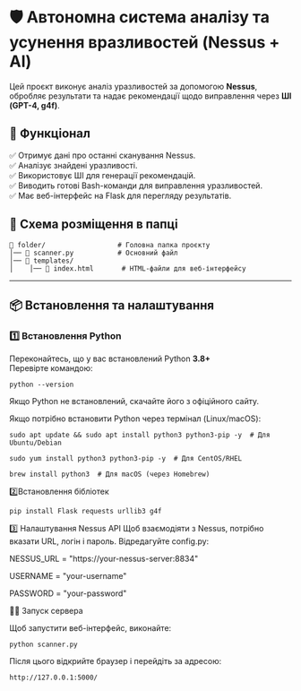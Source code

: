 # 🛡️ Автономна система аналізу та усунення вразливостей (Nessus + AI)  

Цей проєкт виконує аналіз уразливостей за допомогою **Nessus**, обробляє результати та надає рекомендації щодо виправлення через **ШІ (GPT-4, g4f)**.  

## 🚀 Функціонал  
✅ Отримує дані про останні сканування Nessus.  
✅ Аналізує знайдені уразливості.  
✅ Використовує ШІ для генерації рекомендацій.  
✅ Виводить готові Bash-команди для виправлення уразливостей.  
✅ Має веб-інтерфейс на Flask для перегляду результатів.  


## 🧰 Схема розміщення в папці 
```
📂 folder/                  # Головна папка проєкту
│── 📄 scanner.py           # Основний файл
│── 📂 templates/                 
│    │── 📄 index.html       # HTML-файли для веб-інтерфейсу
```

---

## 📦 Встановлення та налаштування  

### 1️⃣ **Встановлення Python**
Переконайтесь, що у вас встановлений Python **3.8+**  
Перевірте командою:  
```
python --version
```
Якщо Python не встановлений, скачайте його з офіційного сайту.

Якщо потрібно встановити Python через термінал (Linux/macOS):
```
sudo apt update && sudo apt install python3 python3-pip -y  # Для Ubuntu/Debian
```
```
sudo yum install python3 python3-pip -y  # Для CentOS/RHEL
```
```
brew install python3  # Для macOS (через Homebrew)
```

2️⃣Встановлення бібліотек 
```
pip install Flask requests urllib3 g4f
```
3️⃣ Налаштування Nessus API
Щоб взаємодіяти з Nessus, потрібно вказати URL, логін і пароль.
Відредагуйте config.py:

NESSUS_URL = "https://your-nessus-server:8834"

USERNAME = "your-username"

PASSWORD = "your-password"

🏃‍♂️ Запуск сервера

Щоб запустити веб-інтерфейс, виконайте:
```
python scanner.py
```
Після цього відкрийте браузер і перейдіть за адресою:
```
http://127.0.0.1:5000/
```
